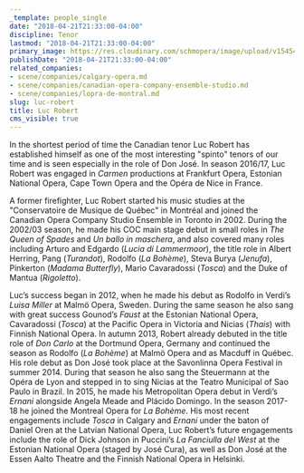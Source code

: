 ```yaml
---
_template: people_single
date: "2018-04-21T21:33:00-04:00"
discipline: Tenor
lastmod: "2018-04-21T21:33:00-04:00"
primary_image: https://res.cloudinary.com/schmopera/image/upload/v1545409169/media/webhook-uploads/1524360724015/Robert_.jpg.jpg
publishDate: "2018-04-21T21:33:00-04:00"
related_companies:
- scene/companies/calgary-opera.md
- scene/companies/canadian-opera-company-ensemble-studio.md
- scene/companies/lopra-de-montral.md
slug: luc-robert
title: Luc Robert
cms_visible: true
---
```


In the shortest period of time the Canadian
tenor Luc Robert has established himself as
one of the most interesting "spinto" tenors of
our time and is seen especially in the role of
Don José. In season 2016/17, Luc Robert
was engaged in *Carmen* productions at
Frankfurt Opera, Estonian National Opera,
Cape Town Opera and the Opéra de Nice in
France.

A former firefighter, Luc Robert started his
music studies at the "Conservatoire de Musique
de Québec" in Montréal and joined the
Canadian Opera Company Studio Ensemble
in Toronto in 2002. During the 2002/03 season, he made his COC main stage debut in small roles
in *The Queen of Spades* and *Un ballo in maschera*, and also covered many roles including Arturo and Edgardo (*Lucia di Lammermoor*), the title role in Albert Herring, Pang (*Turandot*), Rodolfo (*La Bohème*), Steva Burya (*Jenufa*), Pinkerton (*Madama Butterfly*), Mario Cavaradossi (*Tosca*) and the Duke of Mantua (*Rigoletto*).

Luc’s success began in 2012, when he made his debut as Rodolfo in Verdi’s *Luisa Miller* at Malmö Opera, Sweden. During the same season he also sang with great success Gounod’s *Faust* at the Estonian National Opera, Cavaradossi (*Tosca*) at the Pacific Opera in Victoria and Nicias (*Thais*) with Finnish National Opera. In autumn 2013, Robert already debuted in the title role of *Don Carlo* at the Dortmund Opera, Germany and continued the season as Rodolfo (*La Bohème*) at Malmö Opera and as Macduff in Québec. His role debut as Don José took place at the Savonlinna
Opera Festival in summer 2014. During that season he also sang the Steuermann at the Opéra
de Lyon and stepped in to sing Nicias at the Teatro Municipal of Sao Paulo in Brazil. In 2015, he made his Metropolitan Opera debut in Verdi’s *Ernani* alongside Angela Meade and Plácido
Domingo. In the season 2017-18 he joined the Montreal Opera for *La Bohème*. His most recent
engagements include *Tosca* in Calgary and *Ernani* under the baton of Daniel Oren at the Latvian National Opera, Luc Robert’s future engagements include the role of Dick Johnson in Puccini’s *La Fanciulla del West* at the Estonian National Opera (staged by José Cura), as well as Don José at the Essen Aalto Theatre and the Finnish National Opera in Helsinki. 
